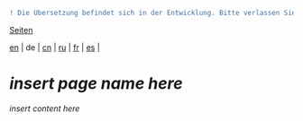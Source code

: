 ```diff
! Die Übersetzung befindet sich in der Entwicklung. Bitte verlassen Sie sich auf die englische Originalversion.
```

[Seiten](https://github.com/syncloud/docs/blob/master/de/index.md#seiten)

[en](https://github.com/syncloud/platform/wiki/Installer) | 
de | 
[cn](https://github.com/syncloud/docs/blob/master/cn/content/Installer.md) | 
[ru](https://github.com/syncloud/docs/blob/master/ru/content/Installer.md) | 
[fr](https://github.com/syncloud/docs/blob/master/fr/content/Installer.md) | 
[es](https://github.com/syncloud/docs/blob/master/es/content/Installer.md) | 

# *insert page name here*

*insert content here*
